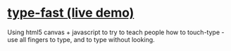 # [type-fast (live demo)](http://juliusakula.github.io/type-fast/)
Using html5 canvas + javascript to try to teach people how to touch-type - use all fingers to type, and to type without looking.
